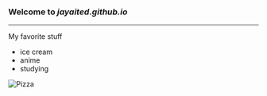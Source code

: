 ### Welcome to *jayaited.github.io*
---
My favorite stuff
- ice cream
- anime
- studying

![Pizza](https://s3.amazonaws.com/toasttab/restaurants/restaurant-29390000000000000/banner_1586195785.jpg)
